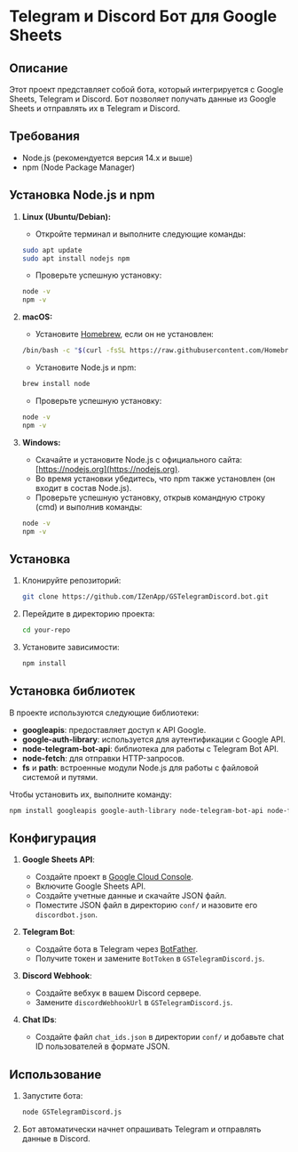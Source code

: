 # Telegram и Discord Бот для Google Sheets

## Описание
Этот проект представляет собой бота, который интегрируется с Google Sheets, Telegram и Discord. Бот позволяет получать данные из Google Sheets и отправлять их в Telegram и Discord.

## Требования
- Node.js (рекомендуется версия 14.x и выше)
- npm (Node Package Manager)

## Установка Node.js и npm
1. **Linux (Ubuntu/Debian):**
    - Откройте терминал и выполните следующие команды:
    ```sh
    sudo apt update
    sudo apt install nodejs npm
    ```
    - Проверьте успешную установку:
    ```sh
    node -v
    npm -v
    ```

2. **macOS:**
    - Установите [Homebrew](https://brew.sh/), если он не установлен:
    ```sh
    /bin/bash -c "$(curl -fsSL https://raw.githubusercontent.com/Homebrew/install/HEAD/install.sh)"
    ```
    - Установите Node.js и npm:
    ```sh
    brew install node
    ```
    - Проверьте успешную установку:
    ```sh
    node -v
    npm -v
    ```

3. **Windows:**
    - Скачайте и установите Node.js с официального сайта: [https://nodejs.org](https://nodejs.org).
    - Во время установки убедитесь, что npm также установлен (он входит в состав Node.js).
    - Проверьте успешную установку, открыв командную строку (cmd) и выполнив команды:
    ```sh
    node -v
    npm -v
    ```

## Установка
1. Клонируйте репозиторий:
    ```sh
    git clone https://github.com/IZenApp/GSTelegramDiscord.bot.git
    ```
2. Перейдите в директорию проекта:
    ```sh
    cd your-repo
    ```
3. Установите зависимости:
    ```sh
    npm install
    ```

## Установка библиотек
В проекте используются следующие библиотеки:
- **googleapis**: предоставляет доступ к API Google.
- **google-auth-library**: используется для аутентификации с Google API.
- **node-telegram-bot-api**: библиотека для работы с Telegram Bot API.
- **node-fetch**: для отправки HTTP-запросов.
- **fs** и **path**: встроенные модули Node.js для работы с файловой системой и путями.

Чтобы установить их, выполните команду:
```sh
npm install googleapis google-auth-library node-telegram-bot-api node-fetch
```    

## Конфигурация
1. **Google Sheets API**:
    - Создайте проект в [Google Cloud Console](https://console.cloud.google.com/).
    - Включите Google Sheets API.
    - Создайте учетные данные и скачайте JSON файл.
    - Поместите JSON файл в директорию `conf/` и назовите его `discordbot.json`.

2. **Telegram Bot**:
    - Создайте бота в Telegram через [BotFather](https://core.telegram.org/bots#botfather).
    - Получите токен и замените `BotToken` в `GSTelegramDiscord.js`.

3. **Discord Webhook**:
    - Создайте вебхук в вашем Discord сервере.
    - Замените `discordWebhookUrl` в `GSTelegramDiscord.js`.

4. **Chat IDs**:
    - Создайте файл `chat_ids.json` в директории `conf/` и добавьте chat ID пользователей в формате JSON.

## Использование
1. Запустите бота:
    ```sh
    node GSTelegramDiscord.js
    ```
2. Бот автоматически начнет опрашивать Telegram и отправлять данные в Discord.